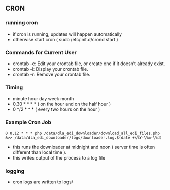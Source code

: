 CRON
----

### running cron
- if cron is running, updates will happen automatically
- otherwise start cron ( sudo /etc/init.d/crond start )

### Commands for Current User
- crontab -e: Edit your crontab file, or create one if it doesn’t already exist.
- crontab -l: Display your crontab file.
- crontab -r: Remove your crontab file.

### Timing
- minute hour day week month
- 0,30 * * * * ( on the hour and on the half hour )
- 0 */2 * * * ( every two hours on the hour )

### Example Cron Job

```
0 0,12 * * * php /data/dla_edi_downloader/download_all_edi_files.php &>> /data/dla_edi_downloader/logs/downloader.log.$(date +\%Y-\%m-\%d)
```

- this runs the downloader at midnight and noon ( server time is often different than local time ).
- this writes output of the process to a log file

### logging
- cron logs are written to logs/
